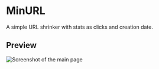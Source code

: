 # MinURL

A simple URL shrinker with stats as clicks and creation date.

## Preview

![Screenshot of the main page](https://imgur.com/a/AnDW1gR)
